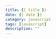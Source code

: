 ```yaml
---
title: {{ title }}
date: {{ date }}
category: javascript
tags: [javascript]
description: ""
---
```

